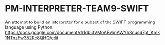 # PM-INTERPRETER-TEAM9-SWIFT
An attempt to build an interpreter for a subset of the SWIFT programming language using Python.
https://docs.google.com/document/d/1dbi3VMoAEMmAWYh3nus67pt_Kmk1NTnzFw352Rc8QHQ/edit
